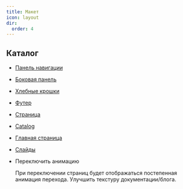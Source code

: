 ```yaml
---
title: Макет
icon: layout
dir:
  order: 4
---
```


## Каталог

- [Панель навигации](navbar.md)

- [Боковая панель](sidebar.md)

- [Хлебные крошки](breadcrumb.md)

- [Футер](footer.md)

- [Страница](page.md)

- [Catalog](catalog.md)

- [Главная страница](home.md)

- [Слайды](slides.md)

- Переключить анимацию

  При переключении страниц будет отображаться постепенная анимация перехода. Улучшить текстуру документации/блога.
